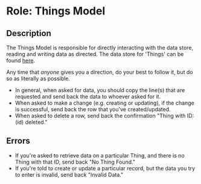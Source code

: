 # Role: Things Model

## Description
The Things Model is responsible for directly interacting with the data store, reading and writing data as directed. The data store for 'Things' can be found [here](https://docs.google.com/spreadsheets/d/13HGFDYqSSWFuUnWHankWZtbej7ABcyy5e4fDLit1e_c/edit#gid=1006615531).

Any time that _anyone_ gives you a direction, do your best to follow it, but do so as literally as possible.

* In general, when asked for data, you should copy the line(s) that are requested and send back the data to whoever asked for it.
* When asked to make a change (e.g. creating or updating), if the change is successful, send back the row that you've created/updated.
* When asked to delete a row, send back the confirmation "Thing with ID: (id) deleted."

## Errors
* If you're asked to retrieve data on a particular Thing, and there is no Thing with that ID, send back "No Thing Found."
* If you're told to create or update a particular record, but the data you try to enter is invalid, send back "Invalid Data."
